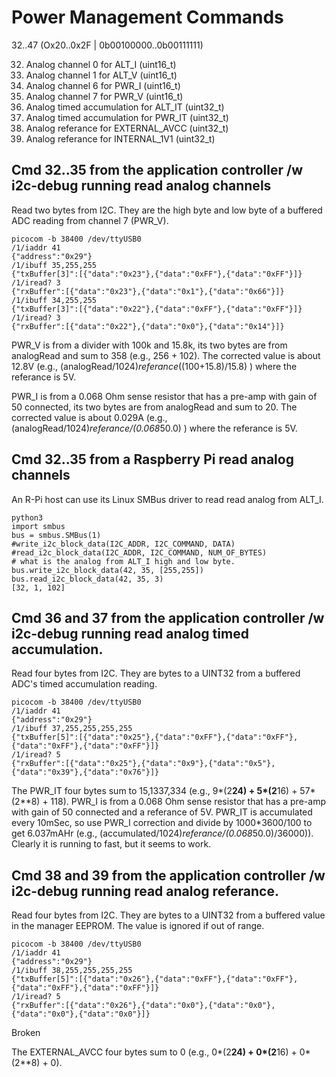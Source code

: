 # Power Management Commands

32..47 (Ox20..0x2F | 0b00100000..0b00111111)

32. Analog channel 0 for ALT_I (uint16_t)
33. Analog channel 1 for ALT_V (uint16_t)
34. Analog channel 6 for PWR_I (uint16_t)
35. Analog channel 7 for PWR_V (uint16_t)
36. Analog timed accumulation for ALT_IT (uint32_t)
37. Analog timed accumulation for PWR_IT (uint32_t)
38. Analog referance for EXTERNAL_AVCC (uint32_t)
39. Analog referance for INTERNAL_1V1 (uint32_t)

## Cmd 32..35 from the application controller /w i2c-debug running read analog channels

Read two bytes from I2C. They are the high byte and low byte of a buffered ADC reading from channel 7 (PWR_V).

``` 
picocom -b 38400 /dev/ttyUSB0
/1/iaddr 41
{"address":"0x29"}
/1/ibuff 35,255,255
{"txBuffer[3]":[{"data":"0x23"},{"data":"0xFF"},{"data":"0xFF"}]}
/1/iread? 3
{"rxBuffer":[{"data":"0x23"},{"data":"0x1"},{"data":"0x66"}]}
/1/ibuff 34,255,255
{"txBuffer[3]":[{"data":"0x22"},{"data":"0xFF"},{"data":"0xFF"}]}
/1/iread? 3
{"rxBuffer":[{"data":"0x22"},{"data":"0x0"},{"data":"0x14"}]}
``` 

PWR_V is from a divider with 100k and 15.8k, its two bytes are from analogRead and sum to 358 (e.g., 256 + 102).  The corrected value is about 12.8V (e.g., (analogRead/1024)*referance*((100+15.8)/15.8) ) where the referance is 5V.

PWR_I is from a 0.068 Ohm sense resistor that has a pre-amp with gain of 50 connected, its two bytes are from analogRead and sum to 20. The corrected value is about 0.029A (e.g., (analogRead/1024)*referance/(0.068*50.0) ) where the referance is 5V.


## Cmd 32..35 from a Raspberry Pi read analog channels

An R-Pi host can use its Linux SMBus driver to read read analog from ALT_I.

``` 
python3
import smbus
bus = smbus.SMBus(1)
#write_i2c_block_data(I2C_ADDR, I2C_COMMAND, DATA)
#read_i2c_block_data(I2C_ADDR, I2C_COMMAND, NUM_OF_BYTES)
# what is the analog from ALT_I high and low byte.
bus.write_i2c_block_data(42, 35, [255,255])
bus.read_i2c_block_data(42, 35, 3)
[32, 1, 102]
``` 

## Cmd 36 and 37 from the application controller /w i2c-debug running read analog timed accumulation.

Read four bytes from I2C. They are bytes to a UINT32 from a buffered ADC's timed accumulation reading.

``` 
picocom -b 38400 /dev/ttyUSB0
/1/iaddr 41
{"address":"0x29"}
/1/ibuff 37,255,255,255,255
{"txBuffer[5]":[{"data":"0x25"},{"data":"0xFF"},{"data":"0xFF"},{"data":"0xFF"},{"data":"0xFF"}]}
/1/iread? 5
{"rxBuffer":[{"data":"0x25"},{"data":"0x9"},{"data":"0x5"},{"data":"0x39"},{"data":"0x76"}]}
``` 

The PWR_IT four bytes sum to 15,1337,334 (e.g., 9*(2**24) + 5*(2**16) + 57*(2**8) + 118). PWR_I is from a 0.068 Ohm sense resistor that has a pre-amp with gain of 50 connected and a referance of 5V. PWR_IT is accumulated every 10mSec, so use PWR_I correction and divide by 1000*3600/100 to get 6.037mAHr (e.g., (accumulated/1024)*referance/(0.068*50.0)/36000)). Clearly it is running to fast, but it seems to work.

## Cmd 38 and 39 from the application controller /w i2c-debug running read analog referance.

Read four bytes from I2C. They are bytes to a UINT32 from a buffered value in the manager EEPROM. The value is ignored if out of range.

``` 
picocom -b 38400 /dev/ttyUSB0
/1/iaddr 41
{"address":"0x29"}
/1/ibuff 38,255,255,255,255
{"txBuffer[5]":[{"data":"0x26"},{"data":"0xFF"},{"data":"0xFF"},{"data":"0xFF"},{"data":"0xFF"}]}
/1/iread? 5
{"rxBuffer":[{"data":"0x26"},{"data":"0x0"},{"data":"0x0"},{"data":"0x0"},{"data":"0x0"}]}
``` 

Broken

The EXTERNAL_AVCC four bytes sum to 0 (e.g., 0*(2**24) + 0*(2**16) + 0*(2**8) + 0). 


